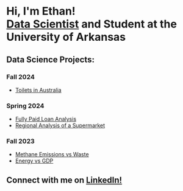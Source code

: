 <h1>Hi, I'm Ethan! <br/><a href="https://www.linkedin.com/in/ethan-ericson">Data Scientist</a> and Student at the University of Arkansas</h1>

<h2>Data Science Projects:</h2>

### Fall 2024
- [Toilets in Australia](https://github.com/eericson2005/Toilets-In-Australia)
### Spring 2024
- [Fully Paid Loan Analysis](https://github.com/eericson2005/Fully-Paid-Loan-Analysis)
- [Regional Analysis of a Supermarket](https://github.com/eericson2005/Regional-Analysis-of-a-Supermarket)
### Fall 2023
- [Methane Emissions vs Waste](https://github.com/eericson2005/Methane-Emissions-vs-Waste)
- [Energy vs GDP](https://github.com/eericson2005/Energy-vs-GDP) 

<h2>Connect with me on <a href="https://www.linkedin.com/in/ethan-ericson">LinkedIn!</a></h2>

